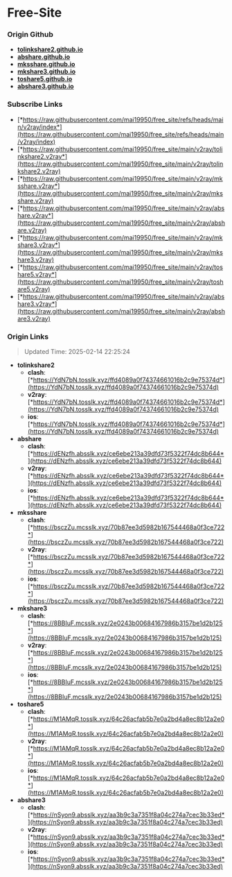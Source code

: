 # Free-Site

### Origin Github

- [**tolinkshare2.github.io**](https://github.com/tolinkshare2/tolinkshare2.github.io)
- [**abshare.github.io**](https://github.com/abshare/abshare.github.io)
- [**mksshare.github.io**](https://github.com/mksshare/mksshare.github.io)
- [**mkshare3.github.io**](https://github.com/mkshare3/mkshare3.github.io)
- [**toshare5.github.io**](https://github.com/toshare5/toshare5.github.io)
- [**abshare3.github.io**](https://github.com/abshare3/abshare3.github.io)

### Subscribe Links

- [*https://raw.githubusercontent.com/mai19950/free_site/refs/heads/main/v2ray/index*](https://raw.githubusercontent.com/mai19950/free_site/refs/heads/main/v2ray/index)
- [*https://raw.githubusercontent.com/mai19950/free_site/main/v2ray/tolinkshare2.v2ray*](https://raw.githubusercontent.com/mai19950/free_site/main/v2ray/tolinkshare2.v2ray)
- [*https://raw.githubusercontent.com/mai19950/free_site/main/v2ray/mksshare.v2ray*](https://raw.githubusercontent.com/mai19950/free_site/main/v2ray/mksshare.v2ray)
- [*https://raw.githubusercontent.com/mai19950/free_site/main/v2ray/abshare.v2ray*](https://raw.githubusercontent.com/mai19950/free_site/main/v2ray/abshare.v2ray)
- [*https://raw.githubusercontent.com/mai19950/free_site/main/v2ray/mkshare3.v2ray*](https://raw.githubusercontent.com/mai19950/free_site/main/v2ray/mkshare3.v2ray)
- [*https://raw.githubusercontent.com/mai19950/free_site/main/v2ray/toshare5.v2ray*](https://raw.githubusercontent.com/mai19950/free_site/main/v2ray/toshare5.v2ray)
- [*https://raw.githubusercontent.com/mai19950/free_site/main/v2ray/abshare3.v2ray*](https://raw.githubusercontent.com/mai19950/free_site/main/v2ray/abshare3.v2ray)

### Origin Links

> Updated Time: 2025-02-14 22:25:24

- **tolinkshare2**
  - **clash**: [*https://YdN7bN.tosslk.xyz/ffd4089a0f74374661016b2c9e75374d*](https://YdN7bN.tosslk.xyz/ffd4089a0f74374661016b2c9e75374d)
  - **v2ray**: [*https://YdN7bN.tosslk.xyz/ffd4089a0f74374661016b2c9e75374d*](https://YdN7bN.tosslk.xyz/ffd4089a0f74374661016b2c9e75374d)
  - **ios**: [*https://YdN7bN.tosslk.xyz/ffd4089a0f74374661016b2c9e75374d*](https://YdN7bN.tosslk.xyz/ffd4089a0f74374661016b2c9e75374d)
- **abshare**
  - **clash**: [*https://dENzfh.absslk.xyz/ce6ebe213a39dfd73f5322f74dc8b644*](https://dENzfh.absslk.xyz/ce6ebe213a39dfd73f5322f74dc8b644)
  - **v2ray**: [*https://dENzfh.absslk.xyz/ce6ebe213a39dfd73f5322f74dc8b644*](https://dENzfh.absslk.xyz/ce6ebe213a39dfd73f5322f74dc8b644)
  - **ios**: [*https://dENzfh.absslk.xyz/ce6ebe213a39dfd73f5322f74dc8b644*](https://dENzfh.absslk.xyz/ce6ebe213a39dfd73f5322f74dc8b644)
- **mksshare**
  - **clash**: [*https://bsczZu.mcsslk.xyz/70b87ee3d5982b167544468a0f3ce722*](https://bsczZu.mcsslk.xyz/70b87ee3d5982b167544468a0f3ce722)
  - **v2ray**: [*https://bsczZu.mcsslk.xyz/70b87ee3d5982b167544468a0f3ce722*](https://bsczZu.mcsslk.xyz/70b87ee3d5982b167544468a0f3ce722)
  - **ios**: [*https://bsczZu.mcsslk.xyz/70b87ee3d5982b167544468a0f3ce722*](https://bsczZu.mcsslk.xyz/70b87ee3d5982b167544468a0f3ce722)
- **mkshare3**
  - **clash**: [*https://8BBIuF.mcsslk.xyz/2e0243b00684167986b3157be1d2b125*](https://8BBIuF.mcsslk.xyz/2e0243b00684167986b3157be1d2b125)
  - **v2ray**: [*https://8BBIuF.mcsslk.xyz/2e0243b00684167986b3157be1d2b125*](https://8BBIuF.mcsslk.xyz/2e0243b00684167986b3157be1d2b125)
  - **ios**: [*https://8BBIuF.mcsslk.xyz/2e0243b00684167986b3157be1d2b125*](https://8BBIuF.mcsslk.xyz/2e0243b00684167986b3157be1d2b125)
- **toshare5**
  - **clash**: [*https://M1AMqR.tosslk.xyz/64c26acfab5b7e0a2bd4a8ec8b12a2e0*](https://M1AMqR.tosslk.xyz/64c26acfab5b7e0a2bd4a8ec8b12a2e0)
  - **v2ray**: [*https://M1AMqR.tosslk.xyz/64c26acfab5b7e0a2bd4a8ec8b12a2e0*](https://M1AMqR.tosslk.xyz/64c26acfab5b7e0a2bd4a8ec8b12a2e0)
  - **ios**: [*https://M1AMqR.tosslk.xyz/64c26acfab5b7e0a2bd4a8ec8b12a2e0*](https://M1AMqR.tosslk.xyz/64c26acfab5b7e0a2bd4a8ec8b12a2e0)
- **abshare3**
  - **clash**: [*https://nSyon9.absslk.xyz/aa3b9c3a7351f8a04c274a7cec3b33ed*](https://nSyon9.absslk.xyz/aa3b9c3a7351f8a04c274a7cec3b33ed)
  - **v2ray**: [*https://nSyon9.absslk.xyz/aa3b9c3a7351f8a04c274a7cec3b33ed*](https://nSyon9.absslk.xyz/aa3b9c3a7351f8a04c274a7cec3b33ed)
  - **ios**: [*https://nSyon9.absslk.xyz/aa3b9c3a7351f8a04c274a7cec3b33ed*](https://nSyon9.absslk.xyz/aa3b9c3a7351f8a04c274a7cec3b33ed)
